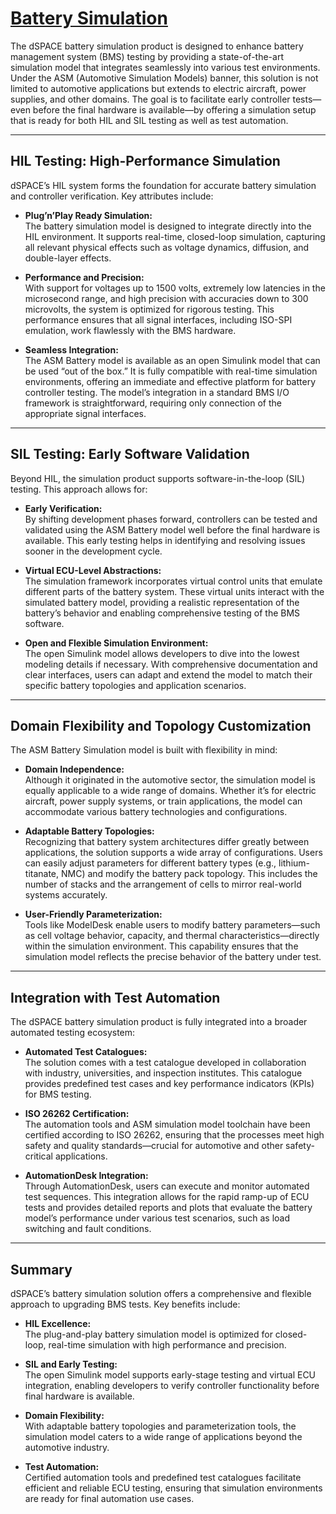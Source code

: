 # [Battery Simulation](https://www.youtube.com/watch?v=o1B0N50ocB0)

The dSPACE battery simulation product is designed to enhance battery management system (BMS) testing by providing a state-of-the-art simulation model that integrates seamlessly into various test environments. Under the ASM (Automotive Simulation Models) banner, this solution is not limited to automotive applications but extends to electric aircraft, power supplies, and other domains. The goal is to facilitate early controller tests—even before the final hardware is available—by offering a simulation setup that is ready for both HIL and SIL testing as well as test automation.

---

## HIL Testing: High-Performance Simulation

dSPACE’s HIL system forms the foundation for accurate battery simulation and controller verification. Key attributes include:

- **Plug’n’Play Ready Simulation:**  
  The battery simulation model is designed to integrate directly into the HIL environment. It supports real-time, closed-loop simulation, capturing all relevant physical effects such as voltage dynamics, diffusion, and double-layer effects.

- **Performance and Precision:**  
  With support for voltages up to 1500 volts, extremely low latencies in the microsecond range, and high precision with accuracies down to 300 microvolts, the system is optimized for rigorous testing. This performance ensures that all signal interfaces, including ISO-SPI emulation, work flawlessly with the BMS hardware.

- **Seamless Integration:**  
  The ASM Battery model is available as an open Simulink model that can be used “out of the box.” It is fully compatible with real-time simulation environments, offering an immediate and effective platform for battery controller testing. The model’s integration in a standard BMS I/O framework is straightforward, requiring only connection of the appropriate signal interfaces.

---

## SIL Testing: Early Software Validation

Beyond HIL, the simulation product supports software-in-the-loop (SIL) testing. This approach allows for:

- **Early Verification:**  
  By shifting development phases forward, controllers can be tested and validated using the ASM Battery model well before the final hardware is available. This early testing helps in identifying and resolving issues sooner in the development cycle.

- **Virtual ECU-Level Abstractions:**  
  The simulation framework incorporates virtual control units that emulate different parts of the battery system. These virtual units interact with the simulated battery model, providing a realistic representation of the battery’s behavior and enabling comprehensive testing of the BMS software.

- **Open and Flexible Simulation Environment:**  
  The open Simulink model allows developers to dive into the lowest modeling details if necessary. With comprehensive documentation and clear interfaces, users can adapt and extend the model to match their specific battery topologies and application scenarios.

---

## Domain Flexibility and Topology Customization

The ASM Battery Simulation model is built with flexibility in mind:

- **Domain Independence:**  
  Although it originated in the automotive sector, the simulation model is equally applicable to a wide range of domains. Whether it’s for electric aircraft, power supply systems, or train applications, the model can accommodate various battery technologies and configurations.

- **Adaptable Battery Topologies:**  
  Recognizing that battery system architectures differ greatly between applications, the solution supports a wide array of configurations. Users can easily adjust parameters for different battery types (e.g., lithium-titanate, NMC) and modify the battery pack topology. This includes the number of stacks and the arrangement of cells to mirror real-world systems accurately.

- **User-Friendly Parameterization:**  
  Tools like ModelDesk enable users to modify battery parameters—such as cell voltage behavior, capacity, and thermal characteristics—directly within the simulation environment. This capability ensures that the simulation model reflects the precise behavior of the battery under test.

---

## Integration with Test Automation

The dSPACE battery simulation product is fully integrated into a broader automated testing ecosystem:

- **Automated Test Catalogues:**  
  The solution comes with a test catalogue developed in collaboration with industry, universities, and inspection institutes. This catalogue provides predefined test cases and key performance indicators (KPIs) for BMS testing.

- **ISO 26262 Certification:**  
  The automation tools and ASM simulation model toolchain have been certified according to ISO 26262, ensuring that the processes meet high safety and quality standards—crucial for automotive and other safety-critical applications.

- **AutomationDesk Integration:**  
  Through AutomationDesk, users can execute and monitor automated test sequences. This integration allows for the rapid ramp-up of ECU tests and provides detailed reports and plots that evaluate the battery model’s performance under various test scenarios, such as load switching and fault conditions.

---

## Summary

dSPACE’s battery simulation solution offers a comprehensive and flexible approach to upgrading BMS tests. Key benefits include:

- **HIL Excellence:**  
  The plug-and-play battery simulation model is optimized for closed-loop, real-time simulation with high performance and precision.

- **SIL and Early Testing:**  
  The open Simulink model supports early-stage testing and virtual ECU integration, enabling developers to verify controller functionality before final hardware is available.

- **Domain Flexibility:**  
  With adaptable battery topologies and parameterization tools, the simulation model caters to a wide range of applications beyond the automotive industry.

- **Test Automation:**  
  Certified automation tools and predefined test catalogues facilitate efficient and reliable ECU testing, ensuring that simulation environments are ready for final automation use cases.

